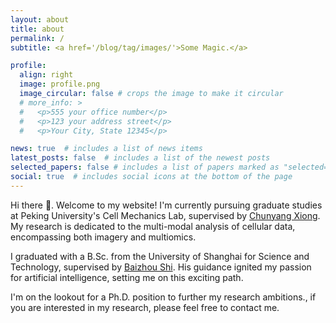 ```yaml
---
layout: about
title: about
permalink: /
subtitle: <a href='/blog/tag/images/'>Some Magic.</a> 

profile:
  align: right
  image: profile.png
  image_circular: false # crops the image to make it circular
  # more_info: >
  #   <p>555 your office number</p>
  #   <p>123 your address street</p>
  #   <p>Your City, State 12345</p>

news: true  # includes a list of news items
latest_posts: false  # includes a list of the newest posts
selected_papers: false # includes a list of papers marked as "selected={true}"
social: true  # includes social icons at the bottom of the page
---
```


Hi there 👋. Welcome to my website! I'm currently pursuing graduate studies at Peking University's Cell Mechanics Lab, supervised by [Chunyang Xiong](http://www2.coe.pku.edu.cn/subpaget.asp?id=23). My research is dedicated to the multi-modal analysis of cellular data, encompassing both imagery and multiomics.

I graduated with a B.Sc. from the University of Shanghai for Science and Technology, supervised by [Baizhou Shi](https://www.iem.yuntech.edu.tw/faculties1.php?ename=pcshih). His guidance ignited my passion for artificial intelligence, setting me on this exciting path.

I'm on the lookout for a Ph.D. position to further my research ambitions., if you are interested in my research, please feel free to contact me.
